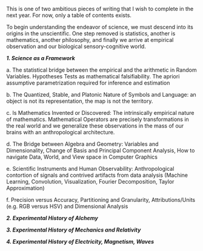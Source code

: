 This is one of two ambitious pieces of writing that I wish to complete in the next year. For now, only a table of contents exists.

To begin understanding the endeavor of science, we must descend into its origins in the unscientific. One step removed is statistics, another is mathematics, another philosophy, and finally we arrive at empirical observation and our biological sensory-cognitive world.

***1. Science as a Framework***

a. The statistical bridge between the empirical and the arithmetic in Random Variables. Hypotheses Tests as mathematical falsifiability. The apriori assumptive parametrization required for inference and estimation

b. The Quantized, Stable, and Platonic Nature of Symbols and Language: an object is not its representation, the map is not the territory.

c. Is Mathematics Invented or Discovered: The intrinsically empirical nature of mathematics. Mathematical Operators are precisely
transformations in the real world and we generalize these observations in the mass of our brains with an anthropological architecture.

d. The Bridge between Algebra and Geometry: Variables and Dimensionality, Change of Basis and Principal Component Analysis, How to navigate Data, World, and View space in Computer Graphics

e. Scientific Instruments and Human Observability: Anthropological contortion of signals and contrived artifacts from data analysis (Machine Learning, Convolution, Visualization, Fourier Decomposition, Taylor Approximation)

f. Precision versus Accuracy, Partitioning and Granularity, Attributions/Units (e.g. RGB versus HSV) and Dimensional Analysis

***2. Experimental History of Alchemy***

***3. Experimental History of Mechanics and Relativity***

***4. Experimental History of Electricity, Magnetism, Waves***
